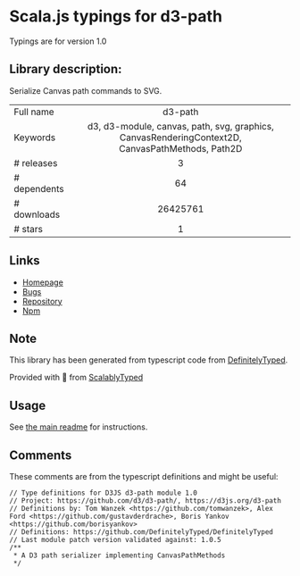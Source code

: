 
# Scala.js typings for d3-path

Typings are for version 1.0

 ## Library description:
Serialize Canvas path commands to SVG.

|                    |                 |
| ------------------ | :-------------: |
| Full name          | d3-path |
| Keywords           | d3, d3-module, canvas, path, svg, graphics, CanvasRenderingContext2D, CanvasPathMethods, Path2D |
| # releases         | 3 |
| # dependents       | 64 |
| # downloads        | 26425761 |
| # stars            | 1 |

## Links
- [Homepage](https://d3js.org/d3-path/)
- [Bugs](https://github.com/d3/d3-path/issues)
- [Repository](https://github.com/d3/d3-path)
- [Npm](https://www.npmjs.com/package/d3-path)
    


## Note
This library has been generated from typescript code from [DefinitelyTyped](https://definitelytyped.org).

Provided with :purple_heart: from [ScalablyTyped](https://github.com/oyvindberg/ScalablyTyped)

## Usage
See [the main readme](../../readme.md) for instructions.

## Comments

These comments are from the typescript definitions and might be useful:
```
// Type definitions for D3JS d3-path module 1.0
// Project: https://github.com/d3/d3-path/, https://d3js.org/d3-path
// Definitions by: Tom Wanzek <https://github.com/tomwanzek>, Alex Ford <https://github.com/gustavderdrache>, Boris Yankov <https://github.com/borisyankov>
// Definitions: https://github.com/DefinitelyTyped/DefinitelyTyped
// Last module patch version validated against: 1.0.5
/**
 * A D3 path serializer implementing CanvasPathMethods
 */

```

